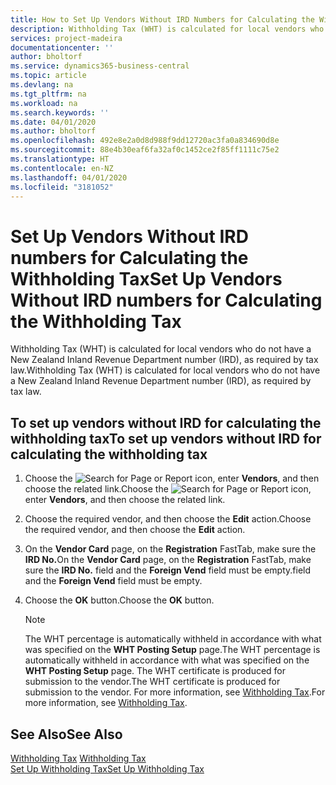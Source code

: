 ```yaml
---
title: How to Set Up Vendors Without IRD Numbers for Calculating the Withholding Tax
description: Withholding Tax (WHT) is calculated for local vendors who do not have a New Zealand Inland Revenue Department number.
services: project-madeira
documentationcenter: ''
author: bholtorf
ms.service: dynamics365-business-central
ms.topic: article
ms.devlang: na
ms.tgt_pltfrm: na
ms.workload: na
ms.search.keywords: ''
ms.date: 04/01/2020
ms.author: bholtorf
ms.openlocfilehash: 492e8e2a0d8d988f9dd12720ac3fa0a834690d8e
ms.sourcegitcommit: 88e4b30eaf6fa32af0c1452ce2f85ff1111c75e2
ms.translationtype: HT
ms.contentlocale: en-NZ
ms.lasthandoff: 04/01/2020
ms.locfileid: "3181052"
---
```

# <a name="set-up-vendors-without-ird-numbers-for-calculating-the-withholding-tax"></a><span data-ttu-id="7b23f-103">Set Up Vendors Without IRD numbers for Calculating the Withholding Tax</span><span class="sxs-lookup"><span data-stu-id="7b23f-103">Set Up Vendors Without IRD numbers for Calculating the Withholding Tax</span></span>
<span data-ttu-id="7b23f-104">Withholding Tax (WHT) is calculated for local vendors who do not have a New Zealand Inland Revenue Department number (IRD), as required by tax law.</span><span class="sxs-lookup"><span data-stu-id="7b23f-104">Withholding Tax (WHT) is calculated for local vendors who do not have a New Zealand Inland Revenue Department number (IRD), as required by tax law.</span></span>  

## <a name="to-set-up-vendors-without-ird-for-calculating-the-withholding-tax"></a><span data-ttu-id="7b23f-105">To set up vendors without IRD for calculating the withholding tax</span><span class="sxs-lookup"><span data-stu-id="7b23f-105">To set up vendors without IRD for calculating the withholding tax</span></span>  
1.  <span data-ttu-id="7b23f-106">Choose the ![Search for Page or Report](../../media/ui-search/search_small.png "Search for Page or Report icon") icon, enter **Vendors**, and then choose the related link.</span><span class="sxs-lookup"><span data-stu-id="7b23f-106">Choose the ![Search for Page or Report](../../media/ui-search/search_small.png "Search for Page or Report icon") icon, enter **Vendors**, and then choose the related link.</span></span>  
2.  <span data-ttu-id="7b23f-107">Choose the required vendor, and then choose the **Edit** action.</span><span class="sxs-lookup"><span data-stu-id="7b23f-107">Choose the required vendor, and then choose the **Edit** action.</span></span>  
3.  <span data-ttu-id="7b23f-108">On the **Vendor Card** page, on the **Registration** FastTab, make sure the **IRD No.**</span><span class="sxs-lookup"><span data-stu-id="7b23f-108">On the **Vendor Card** page, on the **Registration** FastTab, make sure the **IRD No.**</span></span> <span data-ttu-id="7b23f-109">field and the **Foreign Vend** field must be empty.</span><span class="sxs-lookup"><span data-stu-id="7b23f-109">field and the **Foreign Vend** field must be empty.</span></span>  
4.  <span data-ttu-id="7b23f-110">Choose the **OK** button.</span><span class="sxs-lookup"><span data-stu-id="7b23f-110">Choose the **OK** button.</span></span>  

    > [!NOTE]  
    >  <span data-ttu-id="7b23f-111">The WHT percentage is automatically withheld in accordance with what was specified on the **WHT Posting Setup** page.</span><span class="sxs-lookup"><span data-stu-id="7b23f-111">The WHT percentage is automatically withheld in accordance with what was specified on the **WHT Posting Setup** page.</span></span> <span data-ttu-id="7b23f-112">The WHT certificate is produced for submission to the vendor.</span><span class="sxs-lookup"><span data-stu-id="7b23f-112">The WHT certificate is produced for submission to the vendor.</span></span> <span data-ttu-id="7b23f-113">For more information, see [Withholding Tax](withholding-tax.md).</span><span class="sxs-lookup"><span data-stu-id="7b23f-113">For more information, see [Withholding Tax](withholding-tax.md).</span></span>  

## <a name="see-also"></a><span data-ttu-id="7b23f-114">See Also</span><span class="sxs-lookup"><span data-stu-id="7b23f-114">See Also</span></span>  
<span data-ttu-id="7b23f-115">[Withholding Tax](withholding-tax.md) </span><span class="sxs-lookup"><span data-stu-id="7b23f-115">[Withholding Tax](withholding-tax.md) </span></span>  
[<span data-ttu-id="7b23f-116">Set Up Withholding Tax</span><span class="sxs-lookup"><span data-stu-id="7b23f-116">Set Up Withholding Tax</span></span>](how-to-set-up-withholding-tax.md)
